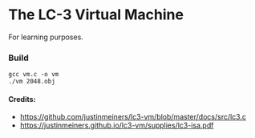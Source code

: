 # The LC-3 Virtual Machine

For learning purposes.

### Build
	gcc vm.c -o vm
	./vm 2048.obj

#### Credits:
 - https://github.com/justinmeiners/lc3-vm/blob/master/docs/src/lc3.c
 - https://justinmeiners.github.io/lc3-vm/supplies/lc3-isa.pdf

